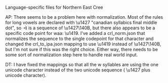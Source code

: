 Language-specific files for Northern East Cree

AP: There seems to be a problem here with normalization. Most of the rules for long vowels are declared with \u1427 "canadian syllabics final middle dot", so ᐧᐋ is a sequence of \u1427\140B, but there also appears to be a specific code point for waa: \u1419. I've added a crl_norm.json that normalizes the sequence to the single codepoint for that character and changed the crl_to_ipa.json mapping to use \u1419 instead of \u1427\140B, but I'm not sure if this was the right choice. Either way, there needs to be some sort of normalization step here to handle real world input.


DT: I have fixed the mappings so that all the w syllables are using the one unicode character instead of the two unicode sequence ( \u1427 plus unicode character).
